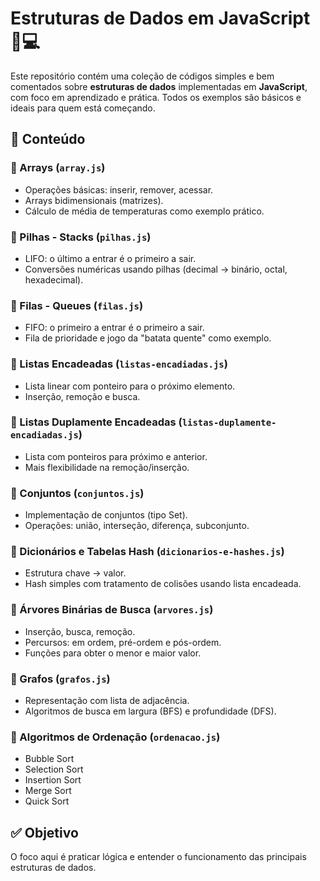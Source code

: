 # Estruturas de Dados em JavaScript 🧠💻

Este repositório contém uma coleção de códigos simples e bem comentados sobre **estruturas de dados** implementadas em **JavaScript**, com foco em aprendizado e prática. Todos os exemplos são básicos e ideais para quem está começando.

## 📂 Conteúdo

### 📌 Arrays (`array.js`)
- Operações básicas: inserir, remover, acessar.
- Arrays bidimensionais (matrizes).
- Cálculo de média de temperaturas como exemplo prático.

### 📌 Pilhas - Stacks (`pilhas.js`)
- LIFO: o último a entrar é o primeiro a sair.
- Conversões numéricas usando pilhas (decimal → binário, octal, hexadecimal).

### 📌 Filas - Queues (`filas.js`)
- FIFO: o primeiro a entrar é o primeiro a sair.
- Fila de prioridade e jogo da "batata quente" como exemplo.

### 📌 Listas Encadeadas (`listas-encadiadas.js`)
- Lista linear com ponteiro para o próximo elemento.
- Inserção, remoção e busca.

### 📌 Listas Duplamente Encadeadas (`listas-duplamente-encadiadas.js`)
- Lista com ponteiros para próximo e anterior.
- Mais flexibilidade na remoção/inserção.

### 📌 Conjuntos (`conjuntos.js`)
- Implementação de conjuntos (tipo Set).
- Operações: união, interseção, diferença, subconjunto.

### 📌 Dicionários e Tabelas Hash (`dicionarios-e-hashes.js`)
- Estrutura chave → valor.
- Hash simples com tratamento de colisões usando lista encadeada.

### 📌 Árvores Binárias de Busca (`arvores.js`)
- Inserção, busca, remoção.
- Percursos: em ordem, pré-ordem e pós-ordem.
- Funções para obter o menor e maior valor.

### 📌 Grafos (`grafos.js`)
- Representação com lista de adjacência.
- Algoritmos de busca em largura (BFS) e profundidade (DFS).

### 📌 Algoritmos de Ordenação (`ordenacao.js`)
- Bubble Sort
- Selection Sort
- Insertion Sort
- Merge Sort
- Quick Sort

## ✅ Objetivo

O foco aqui é praticar lógica e entender o funcionamento das principais estruturas de dados.
